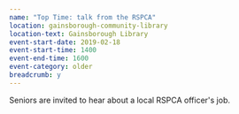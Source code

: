```yaml
---
name: "Top Time: talk from the RSPCA"
location: gainsborough-community-library
location-text: Gainsborough Library
event-start-date: 2019-02-18
event-start-time: 1400
event-end-time: 1600
event-category: older
breadcrumb: y
---
```


Seniors are invited to hear about a local RSPCA officer's job.
